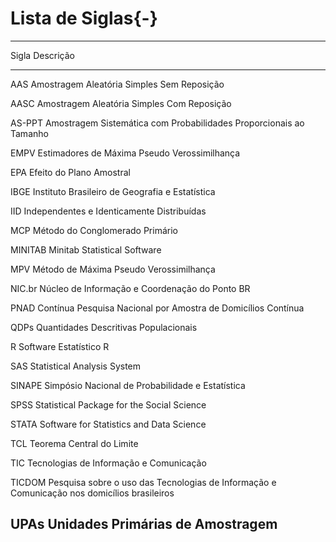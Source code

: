 # Lista de Siglas{-} 


-----------
Sigla            Descrição
---------------- -----------------------------------------------------------------------
AAS              Amostragem Aleatória Simples Sem Reposição

AASC             Amostragem Aleatória Simples Com Reposição

AS-PPT           Amostragem Sistemática com Probabilidades Proporcionais ao Tamanho 

EMPV             Estimadores de Máxima Pseudo Verossimilhança 

EPA              Efeito do Plano Amostral

IBGE             Instituto Brasileiro de Geografia e Estatística

IID              Independentes e Identicamente Distribuídas 

MCP              Método do Conglomerado Primário  

MINITAB          Minitab Statistical Software

MPV              Método de Máxima Pseudo Verossimilhança 

NIC.br           Núcleo de Informação e Coordenação do Ponto BR

PNAD Contínua    Pesquisa Nacional por Amostra de Domicílios Contínua 

QDPs             Quantidades Descritivas Populacionais 

R                Software Estatístico R 

SAS              Statistical Analysis System

SINAPE           Simpósio Nacional de Probabilidade e Estatística

SPSS             Statistical Package for the Social Science

STATA            Software for Statistics and Data Science 

TCL              Teorema Central do Limite 

TIC              Tecnologias de Informação e Comunicação

TICDOM           Pesquisa sobre o uso das Tecnologias de Informação e Comunicação nos domicílios brasileiros   

UPAs             Unidades Primárias de Amostragem 
-----------------------------------------------------------------------------------------------------------










